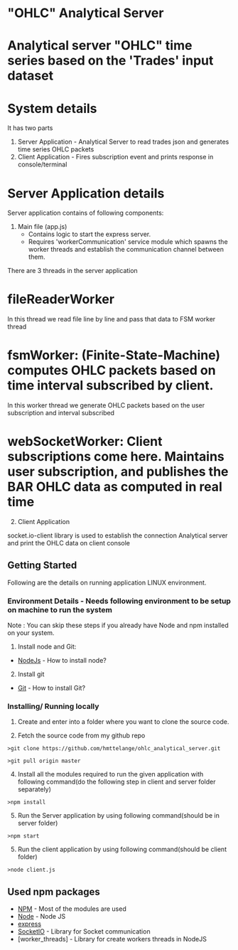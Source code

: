# "OHLC" Analytical Server
# Analytical server "OHLC" time series based on the 'Trades' input dataset

# System details
It has two parts
1. Server Application - Analytical Server to read trades json and generates time series OHLC packets
2. Client Application - Fires subscription event and prints response in console/terminal

# Server Application details

Server application contains of following components:

1. Main file (app.js)
    - Contains logic to start the express server.
    - Requires 'workerCommunication' service module which spawns the worker threads and establish the communication channel between them.


There are 3 threads in the server application
# fileReaderWorker 
In this thread we read file line by line and pass that data to FSM worker thread

# fsmWorker: (Finite-State-Machine) computes OHLC packets based on time interval subscribed by client.
In this worker thread we generate OHLC packets based on the user subscription and interval subscribed
    
# webSocketWorker: Client subscriptions come here. Maintains user subscription, and publishes the BAR OHLC data as computed in real time

2. Client Application

socket.io-client library is used to establish the connection Analytical server and print the OHLC data on client console

## Getting Started

Following are the details on running application LINUX environment. 

### Environment Details - Needs following environment to be setup on machine to run the system

Note : You can skip these steps if you already have Node and npm installed on your system.
 
1) Install node and Git:

* [NodeJs](https://nodejs.org/en/) - How to install node?

2) Install git

* [Git](https://git-scm.com/book/en/v2/Getting-Started-Installing-Git) - How to install Git?

 
### Installing/ Running locally

1) Create and enter into a folder where you want to clone the source code.

2) Fetch the source code from my github repo

```
>git clone https://github.com/hmttelange/ohlc_analytical_server.git
```

```
>git pull origin master
```

4) Install all the modules required to run the given application with following command(do the following step in client and server folder separately)

```
>npm install
```

5) Run the Server application by using following command(should be in server folder)

```
>npm start
```

5) Run the client application by using following command(should be client folder)

```
>node client.js
```

## Used npm packages

* [NPM](https://www.npmjs.com/) - Most of the modules are used
* [Node](https://nodejs.org) - Node JS
* [express](http://expressjs.com/)
* [SocketIO](https://socket.io) - Library for Socket communication
* [worker_threads] - Library for create workers threads in NodeJS
